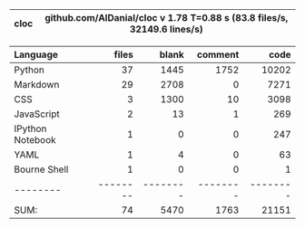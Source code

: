 cloc|github.com/AlDanial/cloc v 1.78  T=0.88 s (83.8 files/s, 32149.6 lines/s)
--- | ---

Language|files|blank|comment|code
:-------|-------:|-------:|-------:|-------:
Python|37|1445|1752|10202
Markdown|29|2708|0|7271
CSS|3|1300|10|3098
JavaScript|2|13|1|269
IPython Notebook|1|0|0|247
YAML|1|4|0|63
Bourne Shell|1|0|0|1
--------|--------|--------|--------|--------
SUM:|74|5470|1763|21151
